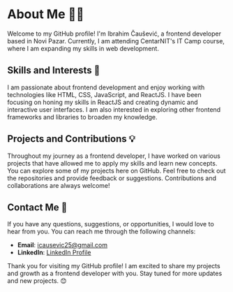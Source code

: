 # About Me 👩‍💻

Welcome to my GitHub profile! I'm Ibrahim Čaušević, a frontend developer based in Novi Pazar. Currently, I am attending CentarNIT's IT Camp course, where I am expanding my skills in web development.

## Skills and Interests 🚀

I am passionate about frontend development and enjoy working with technologies like HTML, CSS, JavaScript, and ReactJS. I have been focusing on honing my skills in ReactJS and creating dynamic and interactive user interfaces. I am also interested in exploring other frontend frameworks and libraries to broaden my knowledge.

## Projects and Contributions 💡

Throughout my journey as a frontend developer, I have worked on various projects that have allowed me to apply my skills and learn new concepts. You can explore some of my projects here on GitHub. Feel free to check out the repositories and provide feedback or suggestions. Contributions and collaborations are always welcome!

## Contact Me 📧

If you have any questions, suggestions, or opportunities, I would love to hear from you. You can reach me through the following channels:

- **Email**: [icausevic25@gmail.com](mailto:icausevic25@gmail.com)
- **LinkedIn**: [LinkedIn Profile](https://www.linkedin.com/in/ibrahim-%C4%8Dau%C5%A1evi%C4%87-06bb02257/)

Thank you for visiting my GitHub profile! I am excited to share my projects and growth as a frontend developer with you. Stay tuned for more updates and new projects. 😊
